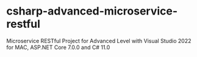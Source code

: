 # csharp-advanced-microservice-restful
Microservice RESTful Project for Advanced Level with Visual Studio 2022 for MAC, ASP.NET Core 7.0.0 and C# 11.0
